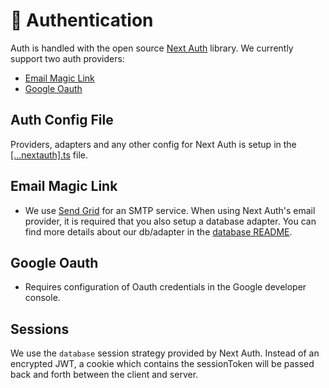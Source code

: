 # 🔐 Authentication

Auth is handled with the open source [Next Auth](https://next-auth.js.org/getting-started/introduction) library. We currently support two auth providers:

- [Email Magic Link](https://next-auth.js.org/providers/email)
- [Google Oauth](https://next-auth.js.org/providers/google)

## Auth Config File

Providers, adapters and any other config for Next Auth is setup in the [[...nextauth].ts](/src/pages/api/auth/[...nextauth].ts) file.

## Email Magic Link

- We use [Send Grid](https://sendgrid.com/) for an SMTP service. When using Next Auth's email provider, it is required that you also setup a database adapter. You can find more details about our db/adapter in the [database README](/docs/database.md).

## Google Oauth

- Requires configuration of Oauth credentials in the Google developer console.

## Sessions

We use the `database` session strategy provided by Next Auth. Instead of an encrypted JWT, a cookie which contains the sessionToken will be passed back and forth between the client and server.

